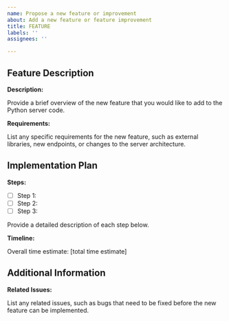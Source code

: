 ```yaml
---
name: Propose a new feature or improvement
about: Add a new feature or feature improvement
title: FEATURE
labels: ''
assignees: ''

---
```


## Feature Description

**Description:**

Provide a brief overview of the new feature that you would like to add to the Python server code.

**Requirements:**

List any specific requirements for the new feature, such as external libraries, new endpoints, or changes to the server architecture.

## Implementation Plan

**Steps:**

- [ ] Step 1:
- [ ] Step 2:
- [ ] Step 3:

Provide a detailed description of each step below.

**Timeline:**

Overall time estimate: [total time estimate]

## Additional Information

**Related Issues:**

List any related issues, such as bugs that need to be fixed before the new feature can be implemented.

